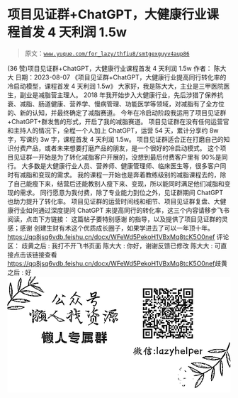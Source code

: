 # 项目见证群+ChatGPT，大健康行业课程首发 4 天利润 1.5w

> 原文：[`www.yuque.com/for_lazy/thfiu8/smtgexguyv4aup86`](https://www.yuque.com/for_lazy/thfiu8/smtgexguyv4aup86)

<ne-h2 id="ed601b0a" data-lake-id="ed601b0a"><ne-heading-ext><ne-heading-anchor></ne-heading-anchor><ne-heading-fold></ne-heading-fold></ne-heading-ext><ne-heading-content><ne-text id="ubdba3b62">(36 赞)项目见证群+ChatGPT，大健康行业课程首发 4 天利润 1.5w</ne-text></ne-heading-content></ne-h2> <ne-p id="u6d0a3b0f" data-lake-id="u6d0a3b0f"><ne-text id="ue1af9405">作者： 陈大大</ne-text></ne-p> <ne-p id="u2dd75e4b" data-lake-id="u2dd75e4b"><ne-text id="u62365d6e">日期：2023-08-07</ne-text></ne-p> <ne-p id="u8d2a4824" data-lake-id="u8d2a4824"><ne-text id="u8d4f1492">《项目见证群+ChatGPT，大健康行业提高同行转化率的冷启动模型，课程首发 4 天利润 1.5w》</ne-text></ne-p> <ne-p id="uf23934cd" data-lake-id="uf23934cd"><ne-text id="u93ab3758">大家好，我是陈大大，主业是三甲医院医生，副业是减脂营主理人。</ne-text></ne-p> <ne-p id="ue54f05b8" data-lake-id="ue54f05b8"><ne-text id="uacb8fe8d">2018 年我开始步入大健康行业，先后涉猎了保养抗衰、减脂、肠道健康、营养学、慢病管理、功能医学等领域，对减脂有了全方位的、新的认知，并最终确定了减脂赛道。</ne-text></ne-p> <ne-p id="u849a9a7b" data-lake-id="u849a9a7b"><ne-text id="ud3c99abe">今年在冷启动阶段我运用了项目见证群+ChatGPT+群发售的形式，开启了我的减脂赛道。</ne-text></ne-p> <ne-p id="u626ecc09" data-lake-id="u626ecc09"><ne-text id="ue2eb6819">项目见证群在没有任何运营官和主持人的情况下，全程一个人加上 ChatGPT，运营 54 天，累计分享约 8w 字，写课约 3w 字，课程首发 4 天利润 1.5w。</ne-text></ne-p> <ne-p id="ua0969b5c" data-lake-id="ua0969b5c"><ne-text id="ue4d8903e">项目见证群适合正在打磨自己的知识付费产品，或者未来想要打磨产品的朋友，是一个很好的冷启动模式。</ne-text></ne-p> <ne-p id="u7dfa52d8" data-lake-id="u7dfa52d8"><ne-text id="uaaae6ea0">这个项目见证群一开始是为了转化减脂客户开展的，没想到最后付费客户里有 90%是同行。</ne-text></ne-p> <ne-p id="u00d3b14a" data-lake-id="u00d3b14a"><ne-text id="u66474aaa">大多数是大健康行业人员、营养师、健康管理师、临床医生等，很多客户同时有减脂和变现的需求。</ne-text></ne-p> <ne-p id="u5f2452a6" data-lake-id="u5f2452a6"><ne-text id="u31caa51b">我的课程一开始也是奔着教练级别的减脂课程去的，除了自己能瘦下来，结营后还能教别人瘦下来、变现，所以能同时满足他们减脂和变现的需求。</ne-text></ne-p> <ne-p id="u53522f7a" data-lake-id="u53522f7a"><ne-text id="u995d377b">同行愿意为我付费，除了专业能力到位之外，见证群期间 ChatGPT 也助力提升了转化率。</ne-text></ne-p> <ne-p id="u90ea9fae" data-lake-id="u90ea9fae"><ne-text id="u8ce1eb27">项目见证群的运营时间线和细节、项目见证群复盘、大健康行业如何通过深度提问 ChatGPT 来提高同行的转化率，这三个内容请移步飞书阅读，点击下方链接：</ne-text></ne-p> <ne-p id="u6aca9ebe" data-lake-id="u6aca9ebe"><ne-text id="ua3350c8b">这篇帖子要特别感谢 的指导，以及提供了项目见证群的灵感；感谢 创建生财有术这个优质成长圈子，如果学进去了可以一年顶十年。</ne-text>[<ne-text id="u8761f212">https://qq8jsq6vdb.feishu.cn/docx/WFeWd5PekoH1VBxMq8tcK5O0nef</ne-text>](https://qq8jsq6vdb.feishu.cn/docx/WFeWd5PekoH1VBxMq8tcK5O0nef)</ne-p> <ne-hole id="ub88dd34c" data-lake-id="ub88dd34c"><ne-card data-card-name="hr" data-card-type="block" id="g2GqR" data-event-boundary="card"><ne-p id="u94ab448e" data-lake-id="u94ab448e"><ne-text id="u8ba9ac00">评论区：</ne-text></ne-p> <ne-p id="u6e02c642" data-lake-id="u6e02c642"><ne-text id="u23d9bfb0">歧黄之后 : 我打不开飞书页面</ne-text> <ne-text id="u4354bdb9">陈大大 : 你好，谢谢反馈已修改</ne-text> <ne-text id="u54fa68bc">陈大大 : 可直接点击该链接查看</ne-text>[<ne-text id="u2d9692b8">https://qq8jsq6vdb.feishu.cn/docx/WFeWd5PekoH1VBxMq8tcK5O0nef</ne-text>](https://qq8jsq6vdb.feishu.cn/docx/WFeWd5PekoH1VBxMq8tcK5O0nef)<ne-text id="u766eb8bb">歧黄之后 : 好</ne-text></ne-p> <ne-p id="u03c15810" data-lake-id="u03c15810"><ne-card data-card-name="image" data-card-type="inline" id="JMV6W" data-event-boundary="card">![](img/894d30a529e7c37bcd3392323c99941c.png)  <ne-hole id="u8b893e97" data-lake-id="u8b893e97"><ne-card data-card-name="hr" data-card-type="block" id="wM4i0" data-event-boundary="card"></ne-card></ne-hole></ne-card></ne-p></ne-card></ne-hole>